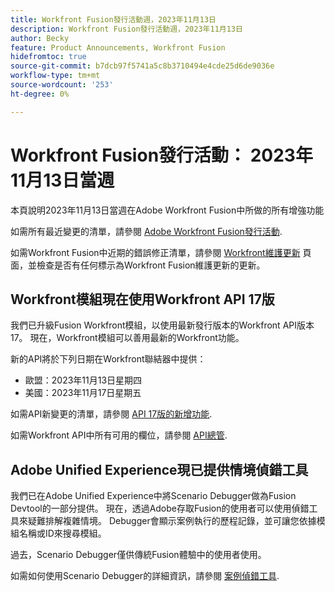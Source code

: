 ```yaml
---
title: Workfront Fusion發行活動週，2023年11月13日
description: Workfront Fusion發行活動週，2023年11月13日
author: Becky
feature: Product Announcements, Workfront Fusion
hidefromtoc: true
source-git-commit: b7dcb97f5741a5c8b3710494e4cde25d6de9036e
workflow-type: tm+mt
source-wordcount: '253'
ht-degree: 0%

---
```


# Workfront Fusion發行活動： 2023年11月13日當週

本頁說明2023年11月13日當週在Adobe Workfront Fusion中所做的所有增強功能

如需所有最近變更的清單，請參閱 [Adobe Workfront Fusion發行活動](../../../product-announcements/product-releases/fusion-release-activity/fusion-release-activity.md).

如需Workfront Fusion中近期的錯誤修正清單，請參閱 [Workfront維護更新](https://experienceleague.adobe.com/docs/workfront-known-issues/releases/current-updates.html) 頁面，並檢查是否有任何標示為Workfront Fusion維護更新的更新。

## Workfront模組現在使用Workfront API 17版

我們已升級Fusion Workfront模組，以使用最新發行版本的Workfront API版本17。 現在，Workfront模組可以善用最新的Workfront功能。

新的API將於下列日期在Workfront聯結器中提供：

* 歐盟：2023年11月13日星期四
* 美國：2023年11月17日星期五

如需API新變更的清單，請參閱 [API 17版的新增功能](/help/quicksilver/wf-api/api/new-api-version-17.md).

如需Workfront API中所有可用的欄位，請參閱 [API總管](https://developer.adobe.com/workfront/api-explorer).

## Adobe Unified Experience現已提供情境偵錯工具

我們已在Adobe Unified Experience中將Scenario Debugger做為Fusion Devtool的一部分提供。 現在，透過Adobe存取Fusion的使用者可以使用偵錯工具來疑難排解複雜情境。 Debugger會顯示案例執行的歷程記錄，並可讓您依據模組名稱或ID來搜尋模組。

過去，Scenario Debugger僅供傳統Fusion體驗中的使用者使用。

如需如何使用Scenario Debugger的詳細資訊，請參閱 [案例偵錯工具](/help/quicksilver/workfront-fusion/scenarios/debug-scenarios-with-dev-tool.md#scenario-debugger).

